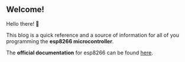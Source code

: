 Welcome!
---

Hello there! 👋

This blog is a quick reference and a source of information for all of you programming the **esp8266 microcontroller**.

The **official documentation** for esp8266 can be found [here](https://www.espressif.com/en/support/documents/technical-documents).

